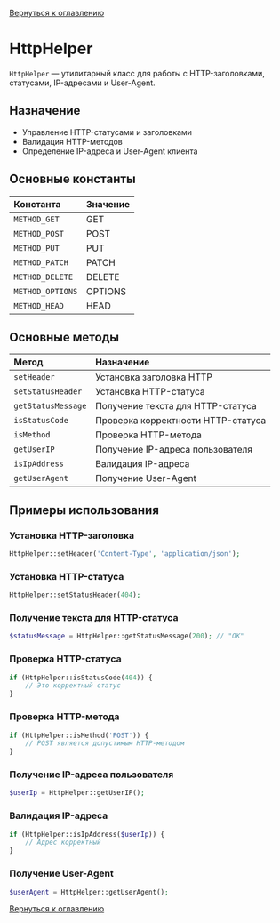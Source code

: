 [Вернуться к оглавлению](../index.md)
# HttpHelper

`HttpHelper` — утилитарный класс для работы с HTTP-заголовками, статусами, IP-адресами и User-Agent.

## Назначение

- Управление HTTP-статусами и заголовками
- Валидация HTTP-методов
- Определение IP-адреса и User-Agent клиента

## Основные константы

| Константа | Значение |
|:------------|:------------|
| `METHOD_GET` | GET |
| `METHOD_POST` | POST |
| `METHOD_PUT` | PUT |
| `METHOD_PATCH` | PATCH |
| `METHOD_DELETE` | DELETE |
| `METHOD_OPTIONS` | OPTIONS |
| `METHOD_HEAD` | HEAD |

## Основные методы

| Метод | Назначение |
|:------|:-----------|
| `setHeader` | Установка заголовка HTTP |
| `setStatusHeader` | Установка HTTP-статуса |
| `getStatusMessage` | Получение текста для HTTP-статуса |
| `isStatusCode` | Проверка корректности HTTP-статуса |
| `isMethod` | Проверка HTTP-метода |
| `getUserIP` | Получение IP-адреса пользователя |
| `isIpAddress` | Валидация IP-адреса |
| `getUserAgent` | Получение User-Agent |

## Примеры использования

### Установка HTTP-заголовка

```php
HttpHelper::setHeader('Content-Type', 'application/json');
```

### Установка HTTP-статуса

```php
HttpHelper::setStatusHeader(404);
```

### Получение текста для HTTP-статуса

```php
$statusMessage = HttpHelper::getStatusMessage(200); // "OK"
```

### Проверка HTTP-статуса

```php
if (HttpHelper::isStatusCode(404)) {
    // Это корректный статус
}
```

### Проверка HTTP-метода

```php
if (HttpHelper::isMethod('POST')) {
    // POST является допустимым HTTP-методом
}
```

### Получение IP-адреса пользователя

```php
$userIp = HttpHelper::getUserIP();
```

### Валидация IP-адреса

```php
if (HttpHelper::isIpAddress($userIp)) {
    // Адрес корректный
}
```

### Получение User-Agent

```php
$userAgent = HttpHelper::getUserAgent();
```

[Вернуться к оглавлению](../index.md)